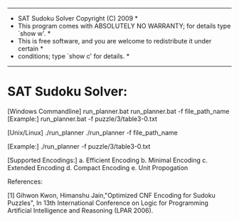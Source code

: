 *******************************************************************************
* SAT Sudoku Solver Copyright (C) 2009                                *
* This program comes with ABSOLUTELY NO WARRANTY; for details type `show w'.  *
* This is free software, and you are welcome to redistribute it under certain *
* conditions; type `show c' for details.                                      *
******************************************************************************
# SAT Sudoku Solver:

[Windows Commandline]
run_planner.bat
run_planner.bat -f file_path_name
[Example:]
run_planner.bat -f puzzle/3/table3-0.txt

[Unix/Linux]
./run_planner
./run_planner -f file_path_name

[Example:]
./run_planner -f puzzle/3/table3-0.txt

[Supported Encodings:]
a. Efficient Encoding
b. Minimal Encoding
c. Extended Encoding
d. Compact Encoding
e. Unit Propogation

References:

[1] Gihwon Kwon, Himanshu Jain,"Optimized CNF Encoding for Sudoku Puzzles", In 13th International 
Conference on Logic for Programming Artificial Intelligence and Reasoning (LPAR 2006).